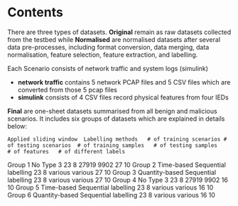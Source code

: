 # Contents

There are three types of datasets. **Original** remain as raw datasets collected from the testbed while **Normalised** are normalised datasets after several data pre-processes, including format conversion, data merging, data normalisation, feature selection, feature extraction, and labelling.

Each Scenario consists of network traffic and system logs (simulink)
* **network traffic** contains 5 network PCAP files and 5 CSV files which are converted from those 5 pcap files
* **simulink** consists of 4 CSV files record physical features from four IEDs

**Final** are one-sheet datasets summarised from all benign and malicious scenarios. It includes six groups of datasets which are explained in details below:

	Applied sliding window	Labelling methods	# of training scenarios	# of testing scenarios	# of training samples	# of testing samples	# of features	# of different labels
Group 1	No	Type 3	23	8	27919	9902	27	10
Group 2	Time-based	Sequential labelling	23	8	various	various	27	10
Group 3	Quantity-based	Sequential labelling	23	8	various	various	27	10
Group 4	No	Type 3	23	8	27919	9902	16	10
Group 5	Time-based	Sequential labelling	23	8	various	various	16	10
Group 6	Quantity-based	Sequential labelling	23	8	various	various	16	10
